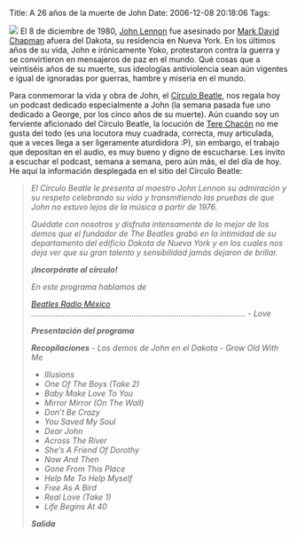 Title: A 26 años de la muerte de John
Date: 2006-12-08 20:18:06
Tags: 

<p><img src="http://static.flickr.com/115/316929189_6ebc2ce637.jpg"/>
El 8 de diciembre de 1980, <a target="_blank" href="http://en.wikipedia.org/wiki/John_Lennon">John Lennon</a> fue asesinado por <a target="_blank" href="http://en.wikipedia.org/wiki/Mark_David_Chapman">Mark David Chapman</a> afuera del Dakota, su residencia en Nueva York. En los últimos años de su vida, John e irónicamente Yoko, protestaron contra la guerra y se convirtieron en mensajeros de paz en el mundo. Qué cosas que a veintiséis años de su muerte, sus ideologías antiviolencia sean aún vigentes e igual de ignoradas por guerras, hambre y miseria en el mundo.

Para conmemorar la vida y obra de John, el <a target="_blank" href="http://www.circulobeatle.com/">Círculo Beatle</a>, nos regala hoy un podcast dedicado especialmente a John (la semana pasada fue uno dedicado a George, por los cinco años de su muerte). Aún cuando soy un ferviente aficionado del Círculo Beatle, la locución de <a target="_blank" href="http://www.terechacon.com">Tere Chacón</a> no me gusta del todo (es una locutora muy cuadrada, correcta, muy articulada, que a veces llega a ser ligeramente aturdidora :P), sin embargo, el trabajo que depositan en el audio, es muy bueno y digno de escucharse.
Les invito a escuchar el podcast, semana a semana, pero aún más, el del día de hoy. He aquí la información desplegada en el sitio del Círculo Beatle:
</p>
<blockquote>
<em>El Círculo Beatle le presenta al maestro John Lennon su admiración y su respeto celebrando su vida y transmitiendo las pruebas de que John no estuvo lejos de la música a partir de 1976.</em>

<em>Quédate con nosotros y disfruta intensamente de lo mejor de los demos que el fundador de The Beatles grabó en la intimidad de su departamento del edificio Dakota de Nueva York y en los cuales nos deja ver que su gran talento y sensibilidad jamás dejaron de brillar.</em>

<em><strong>¡Incorpórate al círculo!</strong></em>

<em>En este programa hablamos de</em>

<em><a href="http://beatlesradiomexico.turincon.com/">Beatles Radio México</a>
&#8230;&#8230;&#8230;&#8230;&#8230;&#8230;&#8230;&#8230;&#8230;&#8230;&#8230;&#8230;&#8230;&#8230;&#8230;&#8230;&#8230;&#8230;&#8230;&#8230;&#8230;&#8230;&#8230;&#8230;&#8230;&#8230;&#8230;&#8230;&#8230;&#8230;&#8230;&#8230;
<em>- Love</em></em>

<em><strong>Presentación del programa</strong></em>

<em><strong>Recopilaciones</strong> - Los demos de John en el Dakota
<em>- Grow Old With Me
- Illusions
- One Of The Boys (Take 2)
- Baby Make Love To You
- Mirror Mirror (On The Wall)
- Don&#8217;t Be Crazy
- You Saved My Soul
- Dear John
- Across The River
- She&#8217;s A Friend Of Dorothy
- Now And Then
- Gone From This Place
- Help Me To Help Myself
- Free As A Bird
- Real Love (Take 1)
- Life Begins At 40</em></em>

<em><strong>Salida</strong></em>
</blockquote>
